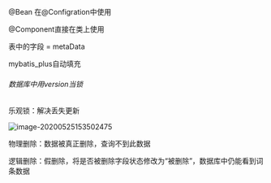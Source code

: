 @Bean 在@Configration中使用

@Component直接在类上使用



表中的字段 = metaData

mybatis_plus自动填充



###### 数据库中用version当锁

乐观锁：解决丢失更新

![image-20200525153502475](C:\Users\87634\AppData\Roaming\Typora\typora-user-images\image-20200525153502475.png)



物理删除：数据被真正删除，查询不到此数据

逻辑删除：假删除，将是否被删除字段状态修改为“被删除”，数据库中仍能看到词条数据




